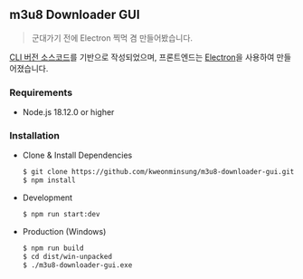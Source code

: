 ## m3u8 Downloader GUI

> 군대가기 전에 Electron 찍먹 겸 만들어봤습니다.

[CLI 버전 소스코드](https://github.com/kweonminsung/m3u8-downloader)를 기반으로 작성되었으며, 프론트엔드는 [Electron](https://www.electronjs.org/)을 사용하여 만들어졌습니다.

### Requirements

- Node.js 18.12.0 or higher

### Installation

- Clone & Install Dependencies

  ```bash
  $ git clone https://github.com/kweonminsung/m3u8-downloader-gui.git
  $ npm install
  ```

- Development
  ```bash
  $ npm run start:dev
  ```
- Production (Windows)
  ```bash
  $ npm run build
  $ cd dist/win-unpacked
  $ ./m3u8-downloader-gui.exe
  ```
